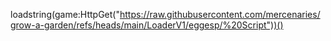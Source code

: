 loadstring(game:HttpGet("https://raw.githubusercontent.com/mercenaries/grow-a-garden/refs/heads/main/LoaderV1/eggesp/%20Script"))()
